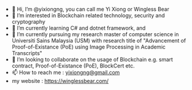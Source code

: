 - 👋 Hi, I’m @yixiongng, you can call me Yi Xiong or Wingless Bear
- 👀 I’m interested in Blockchain related technology, security and cryptography 
- 🌱 I’m currently learning C# and dotnet framework, and
- 🌱 I’m currently pursuing my research master of computer science in Universiti Sains Malaysia (USM) with research title of "Advancement of Proof-of-Existance (PoE) using Image Processing in Academic Transcripts" 
- 💞️ I’m looking to collaborate on the usage of Blockchain e.g. smart contract, Proof-of-Existance (PoE), BlockCert etc.
- 📫 How to reach me : yixiongng@gmail.com
- my website : https://winglessbear.com/

<!---
yixiongng/yixiongng is a ✨ special ✨ repository because its `README.md` (this file) appears on your GitHub profile.
You can click the Preview link to take a look at your changes.
--->
